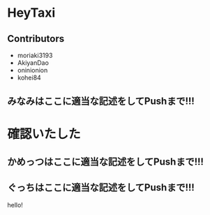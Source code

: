 # HeyTaxi

## Contributors
* moriaki3193
* AkiyanDao
* oninionion
* kohei84

## みなみはここに適当な記述をしてPushまで!!!
# 確認いたした


## かめっつはここに適当な記述をしてPushまで!!!



## ぐっちはここに適当な記述をしてPushまで!!!
hello!
